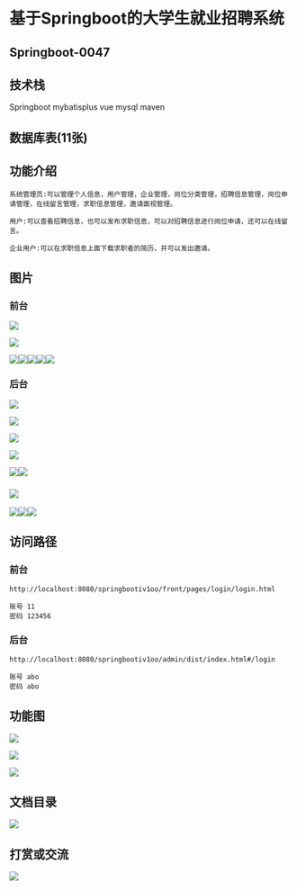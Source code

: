 

# 基于Springboot的大学生就业招聘系统

## Springboot-0047



## 技术栈

Springboot mybatisplus vue mysql maven



## 数据库表(11张)



## 功能介绍

```properties
系统管理员:可以管理个人信息，用户管理，企业管理，岗位分类管理，招聘信息管理，岗位申请管理，在线留言管理，求职信息管理，邀请面视管理。

用户:可以查看招聘信息，也可以发布求职信息，可以对招聘信息进行岗位申请，还可以在线留言。

企业用户:可以在求职信息上面下载求职者的简历，并可以发出邀请。
```



## 图片

### 前台

![](./images/1.jpg)

![](./images/2.jpg)





![](./images/3.jpg)![](./images/4.jpg)![](./images/5.jpg)![](./images/6.jpg)![](./images/7.jpg)

### 后台

![](./images/8.jpg)

![](./images/9.jpg)

![](./images/10.jpg)

![](./images/11.jpg)

![](./images/12.jpg)![](./images/13.jpg)

### ![](./images/14.jpg)

![](./images/15.jpg)![](./images/16.jpg)![](./images/17.jpg)



## 访问路径

### 前台

```properties
http://localhost:8080/springbootiv1oo/front/pages/login/login.html

账号 11
密码 123456
```

### 后台

```properties
http://localhost:8080/springbootiv1oo/admin/dist/index.html#/login

账号 abo
密码 abo
```





## 功能图

![](./images/gn1.jpg)

![](./images/gn2.jpg)

![](./images/gn3.jpg)

## 文档目录

![](./images/wd.jpg)



## 打赏或交流

![](./images/vx.jpg)







